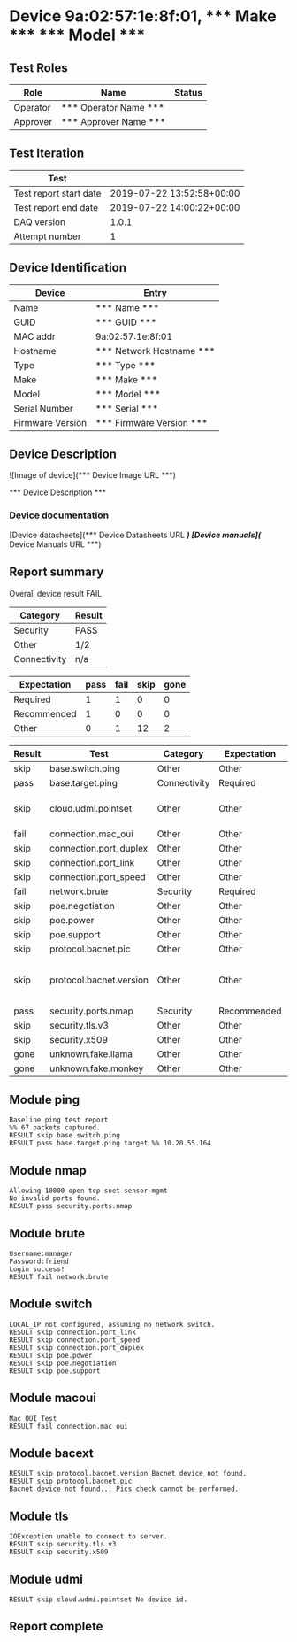 # Device 9a:02:57:1e:8f:01, *** Make *** *** Model ***

## Test Roles

|  Role  |      Name              | Status |
|--------|------------------------|--------|
|Operator| *** Operator Name *** |        |
|Approver| *** Approver Name *** |        |

## Test Iteration

| Test             |                        |
|------------------|------------------------|
| Test report start date | 2019-07-22 13:52:58+00:00 |
| Test report end date   | 2019-07-22 14:00:22+00:00 |
| DAQ version      | 1.0.1 |
| Attempt number   | 1 |

## Device Identification

| Device            | Entry              |
|-------------------|--------------------|
| Name              | *** Name *** |
| GUID              | *** GUID *** |
| MAC addr          | 9a:02:57:1e:8f:01 |
| Hostname          | *** Network Hostname *** |
| Type              | *** Type *** |
| Make              | *** Make *** |
| Model             | *** Model *** |
| Serial Number     | *** Serial *** |
| Firmware Version  | *** Firmware Version *** |

## Device Description

![Image of device](*** Device Image URL ***)

*** Device Description ***


### Device documentation

[Device datasheets](*** Device Datasheets URL ***)
[Device manuals](*** Device Manuals URL ***)

## Report summary

Overall device result FAIL

|Category|Result|
|---|---|
|Security|PASS|
|Other|1/2|
|Connectivity|n/a|

|Expectation|pass|fail|skip|gone|
|---|---|---|---|---|
|Required|1|1|0|0|
|Recommended|1|0|0|0|
|Other|0|1|12|2|

|Result|Test|Category|Expectation|Notes|
|---|---|---|---|---|
|skip|base.switch.ping|Other|Other||
|pass|base.target.ping|Connectivity|Required|target|
|skip|cloud.udmi.pointset|Other|Other|No device id.|
|fail|connection.mac_oui|Other|Other||
|skip|connection.port_duplex|Other|Other||
|skip|connection.port_link|Other|Other||
|skip|connection.port_speed|Other|Other||
|fail|network.brute|Security|Required||
|skip|poe.negotiation|Other|Other||
|skip|poe.power|Other|Other||
|skip|poe.support|Other|Other||
|skip|protocol.bacnet.pic|Other|Other||
|skip|protocol.bacnet.version|Other|Other|Bacnet device not found.|
|pass|security.ports.nmap|Security|Recommended||
|skip|security.tls.v3|Other|Other||
|skip|security.x509|Other|Other||
|gone|unknown.fake.llama|Other|Other||
|gone|unknown.fake.monkey|Other|Other||


## Module ping

```
Baseline ping test report
%% 67 packets captured.
RESULT skip base.switch.ping
RESULT pass base.target.ping target %% 10.20.55.164
```

## Module nmap

```
Allowing 10000 open tcp snet-sensor-mgmt
No invalid ports found.
RESULT pass security.ports.nmap
```

## Module brute

```
Username:manager
Password:friend
Login success!
RESULT fail network.brute
```

## Module switch

```
LOCAL_IP not configured, assuming no network switch.
RESULT skip connection.port_link
RESULT skip connection.port_speed
RESULT skip connection.port_duplex
RESULT skip poe.power
RESULT skip poe.negotiation
RESULT skip poe.support
```

## Module macoui

```
Mac OUI Test
RESULT fail connection.mac_oui
```

## Module bacext

```
RESULT skip protocol.bacnet.version Bacnet device not found.
RESULT skip protocol.bacnet.pic
Bacnet device not found... Pics check cannot be performed.
```

## Module tls

```
IOException unable to connect to server.
RESULT skip security.tls.v3
RESULT skip security.x509
```

## Module udmi

```
RESULT skip cloud.udmi.pointset No device id.
```

## Report complete

